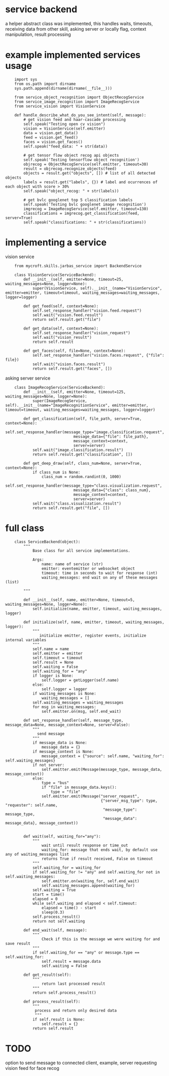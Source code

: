 # service backend

a helper abstract class was implemented, this handles waits, timeouts, receiving data from other skill, asking server or locally flag, context manipulation, result processing

# example implemented services usage

        import sys
        from os.path import dirname
        sys.path.append(dirname(dirname(__file__)))

        from service_object_recognition import ObjectRecogService
        from service_image_recognition import ImageRecogService
        from service_vision import VisionService

        def handle_describe_what_do_you_see_intent(self, message):
            # get vision feed and haar-cascade processing
            self.speak("Testing open cv vision")
            vision = VisionService(self.emitter)
            data = vision.get_data()
            feed = vision.get_feed()
            faces = vision.get_faces()
            self.speak("feed_data: " + str(data))

            # get tensor flow object recog api objects
            self.speak('Testing tensorflow object recognition')
            objrecog = ObjectRecogService(self.emitter, timeout=30)
            result = objrecog.recognize_objects(feed)
            objects = result.get("objects", []) # list of all detected objects
            labels = result.get("labels", {}) # label and ocurrences of each object with score > 30%
            self.speak("object_recog: " + str(labels))

            # get bvlc googlenet top 5 classification labels
            self.speak('Testing bvlc googlenet image recognition')
            imgrecog = ImageRecogService(self.emitter, timeout=130)
            classifications = imgrecog.get_classification(feed, server=True)
            self.speak("classifications: " + str(classifications))

# implementing a service


vision service


        from mycroft.skills.jarbas_service import BackendService

        class VisionService(ServiceBackend):
            def __init__(self, emitter=None, timeout=25, waiting_messages=None, logger=None):
                super(VisionService, self).__init__(name="VisionService", emitter=emitter, timeout=timeout, waiting_messages=waiting_messages, logger=logger)

            def get_feed(self, context=None):
                self.set_response_handler("vision.feed.request")
                self.wait("vision.feed.result")
                return self.result.get("file")

            def get_data(self, context=None):
                self.set_response_handler("vision_request")
                self.wait("vision_result")
                return self.result

            def get_faces(self, file=None, context=None):
                self.set_response_handler("vision.faces.request", {"file": file})
                self.wait("vision.faces.result")
                return self.result.get("faces", [])

asking server service

        class ImageRecogService(ServiceBackend):
            def __init__(self, emitter=None, timeout=125, waiting_messages=None, logger=None):
                super(ImageRecogService, self).__init__(name="ImageRecognitionService", emitter=emitter, timeout=timeout, waiting_messages=waiting_messages, logger=logger)

            def get_classification(self, file_path, server=True, context=None):
                self.set_response_handler(message_type="image.classification.request",
                                  message_data={"file": file_path},
                                  message_context=context,
                                  server=server)
                self.wait("image.classification.result")
                return self.result.get("classification", [])

            def get_deep_draw(self, class_num=None, server=True, context=None):
                if class_num is None:
                    class_num = random.randint(0, 1000)
                self.set_response_handler(message_type="class.visualization.request",
                                  message_data={"class": class_num},
                                  message_context=context,
                                  server=server)
                self.wait("class.visualization.result")
                return self.result.get("file", [])




# full class


        class ServiceBackend(object):
            """
                Base class for all service implementations.

                Args:
                    name: name of service (str)
                    emitter: eventemitter or websocket object
                    timeout: time in seconds to wait for response (int)
                    waiting_messages: end wait on any of these messages (list)

            """

            def __init__(self, name, emitter=None, timeout=5, waiting_messages=None, logger=None):
                self.initialize(name, emitter, timeout, waiting_messages, logger)

            def initialize(self, name, emitter, timeout, waiting_messages, logger):
                """
                   initialize emitter, register events, initialize internal variables
                """
                self.name = name
                self.emitter = emitter
                self.timeout = timeout
                self.result = None
                self.waiting = False
                self.waiting_for = "any"
                if logger is None:
                    self.logger = getLogger(self.name)
                else:
                    self.logger = logger
                if waiting_messages is None:
                    waiting_messages = []
                self.waiting_messages = waiting_messages
                for msg in waiting_messages:
                    self.emitter.on(msg, self.end_wait)

            def set_response_handler(self, message_type, message_data=None, message_context=None, server=False):
                """
                  send message
                """
                if message_data is None:
                    message_data = {}
                if message_context is None:
                    message_context = {"source": self.name, "waiting_for": self.waiting_messages}
                if not server:
                    self.emitter.emit(Message(message_type, message_data, message_context))
                else:
                    type = "bus"
                    if "file" in message_data.keys():
                        type = "file"
                    self.emitter.emit(Message("server_request",
                                              {"server_msg_type": type, "requester": self.name,
                                               "message_type": message_type,
                                               "message_data": message_data}, message_context))


            def wait(self, waiting_for="any"):
                """
                    wait until result response or time_out
                    waiting_for: message that ends wait, by default use any of waiting_messages list
                    returns True if result received, False on timeout
                """
                self.waiting_for = waiting_for
                if self.waiting_for != "any" and self.waiting_for not in self.waiting_messages:
                    self.emitter.on(waiting_for, self.end_wait)
                    self.waiting_messages.append(waiting_for)
                self.waiting = True
                start = time()
                elapsed = 0
                while self.waiting and elapsed < self.timeout:
                    elapsed = time() - start
                    sleep(0.3)
                self.process_result()
                return not self.waiting

            def end_wait(self, message):
                """
                    Check if this is the message we were waiting for and save result
                """
                if self.waiting_for == "any" or message.type == self.waiting_for:
                    self.result = message.data
                    self.waiting = False

            def get_result(self):
                """
                    return last processed result
                """
                return self.process_result()

            def process_result(self):
                """
                 process and return only desired data
                 """
                if self.result is None:
                    self.result = {}
                return self.result
                
 # TODO
 
 option to send message to connected client, example, server requesting vision feed for face recog
